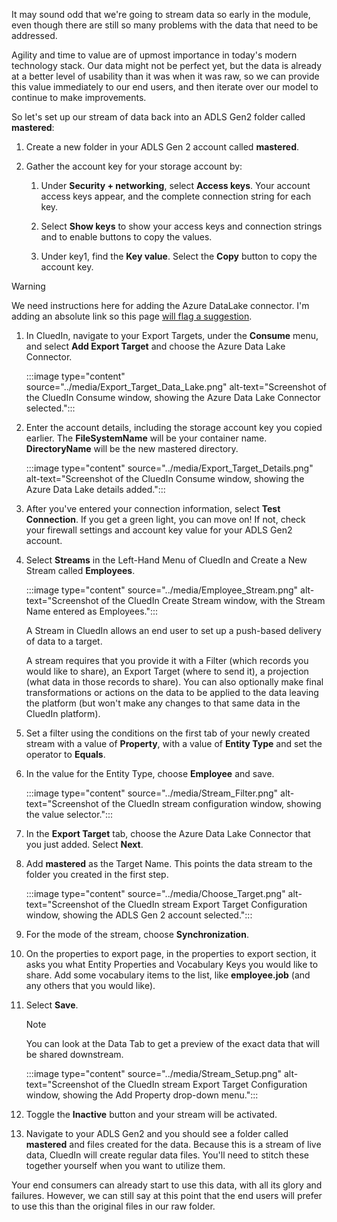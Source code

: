 It may sound odd that we're going to stream data so early in the module, even though there are still so many problems with the data that need to be addressed. 

Agility and time to value are of upmost importance in today's modern technology stack. Our data might not be perfect yet, but the data is already at a better level of usability than it was when it was raw, so we can provide this value immediately to our end users, and then iterate over our model to continue to make improvements.

So let's set up our stream of data back into an ADLS Gen2 folder called **mastered**:

1. Create a new folder in your ADLS Gen 2 account called **mastered**.

1. Gather the account key for your storage account by:

    1. Under **Security + networking**, select **Access keys**. Your account access keys appear, and the complete connection string for each key.

    1. Select **Show keys** to show your access keys and connection strings and to enable buttons to copy the values.

    1. Under key1, find the **Key value**. Select the **Copy** button to copy the account key.


>[!WARNING]
>We need instructions here for adding the Azure DataLake connector. I'm adding an absolute link so this page [will flag a suggestion](https://learn.microsoft.com/en-us/purview/purview).

1. In CluedIn, navigate to your Export Targets, under the **Consume** menu, and select **Add Export Target** and choose the Azure Data Lake Connector.

    :::image type="content" source="../media/Export_Target_Data_Lake.png" alt-text="Screenshot of the CluedIn Consume window, showing the Azure Data Lake Connector selected.":::

1. Enter the account details, including the storage account key you copied earlier. The **FileSystemName** will be your container name. **DirectoryName** will be the new mastered directory.

    :::image type="content" source="../media/Export_Target_Details.png" alt-text="Screenshot of the CluedIn Consume window, showing the Azure Data Lake details added.":::

1. After you've entered your connection information, select **Test Connection**. If you get a green light, you can move on! If not, check your firewall settings and account key value for your ADLS Gen2 account.

1. Select **Streams** in the Left-Hand Menu of CluedIn and Create a New Stream called **Employees**.

    :::image type="content" source="../media/Employee_Stream.png" alt-text="Screenshot of the CluedIn Create Stream window, with the Stream Name entered as Employees.":::

    A Stream in CluedIn allows an end user to set up a push-based delivery of data to a target.

    A stream requires that you provide it with a Filter (which records you would like to share), an Export Target (where to send it), a projection (what data in those records to share). You can also optionally make final transformations or actions on the data to be applied to the data leaving the platform (but won't make any changes to that same data in the CluedIn platform).

1. Set a filter using the conditions on the first tab of your newly created stream with a value of **Property**, with a value of **Entity Type** and set the operator to **Equals**.

1. In the value for the Entity Type, choose **Employee** and save.

    :::image type="content" source="../media/Stream_Filter.png" alt-text="Screenshot of the CluedIn stream configuration window, showing the value selector.":::

1. In the **Export Target** tab, choose the Azure Data Lake Connector that you just added. Select **Next**.
1. Add **mastered** as the Target Name. This points the data stream to the folder you created in the first step.

    :::image type="content" source="../media/Choose_Target.png" alt-text="Screenshot of the CluedIn stream Export Target Configuration window, showing the ADLS Gen 2 account selected.":::

1. For the mode of the stream, choose **Synchronization**.

1. On the properties to export page, in the properties to export section, it asks you what Entity Properties and Vocabulary Keys you would like to share. Add some vocabulary items to the list, like **employee.job** (and any others that you would like).

1. Select **Save**.

    >[!NOTE]
    > You can look at the Data Tab to get a preview of the exact data that will be shared downstream.

    :::image type="content" source="../media/Stream_Setup.png" alt-text="Screenshot of the CluedIn stream Export Target Configuration window, showing the Add Property drop-down menu.":::

1. Toggle the **Inactive** button and your stream will be activated.

1. Navigate to your ADLS Gen2 and you should see a folder called **mastered** and files created for the data. Because this is a stream of live data, CluedIn will create regular data files. You'll need to stitch these together yourself when you want to utilize them.

Your end consumers can already start to use this data, with all its glory and failures. However, we can still say at this point that the end users will prefer to use this than the original files in our raw folder.